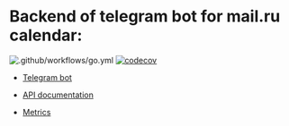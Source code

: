 # Backend of telegram bot for mail.ru calendar:

![.github/workflows/go.yml](https://github.com/three-men-in-a-boat/calendar-bot-backend/workflows/Go/badge.svg)
[![codecov](https://codecov.io/gh/three-men-in-a-boat/calendar-bot-backend/branch/master/graph/badge.svg)](https://app.codecov.io/gh/three-men-in-a-boat/calendar-bot-backend)

* [Telegram bot](https://t.me/three_man_in_boat_bot)

* [API documentation](https://app.swaggerhub.com/apis/three-men-in-a-boat/calendar-bot/1.0.0)

* [Metrics](https://grafana.calendarbot.xyz/?orgId=1)
